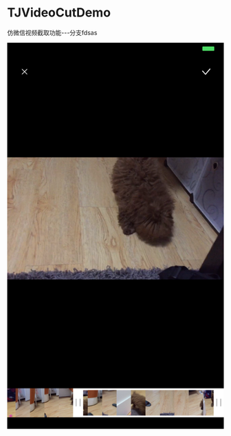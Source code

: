 # TJVideoCutDemo
仿微信视频截取功能---分支fdsas

![image](https://github.com/JoshPellTan/TJVideoCutDemo/raw/master/IMG_3547.jpg )
